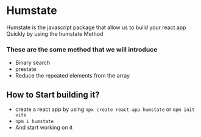 Humstate
========

Humstate is the javascript package that allow us to build your react app Quickly by using the humstate Method

### These are the some method that we will introduce

*   Binary search
*   prestate
*   Reduce the repeated elements from the array

How to Start building it?
-------------------------

*   create a react app by using `npx create react-app humstate` or `npm init vite`
*   `npm i humstate`
*   And start working on it

